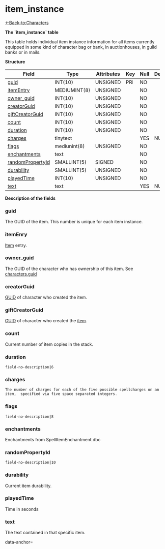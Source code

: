 # item\_instance

[<-Back-to:Characters](database-characters.md)

**The \`item\_instance\` table**

This table holds individual item instance information for all items currently equipped in some kind of character bag or bank, in auctionhouses, in guild banks or in mails.

**Structure**

| Field                  | Type         | Attributes | Key | Null | Default | Extra | Comment |
|------------------------|--------------|------------|-----|------|---------|-------|---------|
| [guid][1]              | INT(10)      | UNSIGNED   | PRI | NO   |         |       |         |
| [itemEntry][2]         | MEDIUMINT(8) | UNSIGNED   |     | NO   |         |       |         |
| [owner_guid][3]        | INT(10)      | UNSIGNED   |     | NO   |         |       |         |
| [creatorGuid][4]       | INT(10)      | UNSIGNED   |     | NO   |         |       |         |
| [giftCreatorGuid][5]   | INT(10)      | UNSIGNED   |     | NO   |         |       |         |
| [count][6]             | INT(10)      | UNSIGNED   |     | NO   |         |       |         |
| [duration][7]          | INT(10)      | UNSIGNED   |     | NO   |         |       |         |
| [charges][8]           | tinytext     |            |     | YES  | NULL    |       |         |
| [flags][9]             | mediunint(8) | UNSIGNED   |     | NO   |         |       |         |
| [enchantments][10]     | text         |            |     | NO   |         |       |         |
| [randomPropertyId][11] | SMALLINT(5)  | SIGNED     |     | NO   |         |       |         |
| [durability][12]       | SMALLINT(5)  | UNSIGNED   |     | NO   |         |       |         |
| [playedTime][13]       | INT(10)      | UNSIGNED   |     | NO   |         |       |         |
| [text][14]             | text         |            |     | YES  | NULL    |       |         |

[1]: #guid
[2]: #itementry
[3]: #owner_guid
[4]: #creatorguid
[5]: #giftcreatorguid
[6]: #count
[7]: #duration
[8]: #charges
[9]: #flags
[10]: #enchantments
[11]: #randompropertyid
[12]: #durability
[13]: #playedtime
[14]: #text

**Description of the fields**

### guid

The GUID of the item. This number is unique for each item instance.

### itemEnry

[Item](item_template_2130222.html#item_template-entry) entry.

### owner\_guid

The GUID of the character who has ownership of this item. See [characters.guid](2129969.html#characters(table)-guid)

### creatorGuid

[GUID](2129969.html#characters(table)-guid) of character who created the item.

### giftCreatorGuid

[GUID](2129969.html#characters(table)-guid) of character who created the [item](character_gifts_2129986.html#character_gifts-item_guid).

### count

Current number of item copies in the stack.

### duration

`field-no-description|6`

### charges

`The number of charges for each of the five possible spellcharges on an item,  specified via five space separated integers.`

### flags

`field-no-description|8`

### enchantments

Enchantments from SpellItemEnchantment.dbc

### randomPropertyId

`field-no-description|10`

### durability

Current item durability.

### playedTime

Time in seconds

### text

The text contained in that specific item.

data-anchor=
